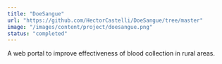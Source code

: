 ```yaml
---
title: "DoeSangue"
url: "https://github.com/HectorCastelli/DoeSangue/tree/master"
image: "/images/content/project/doesangue.png"
status: "completed"
---
```

A web portal to improve effectiveness of blood collection in rural areas.
